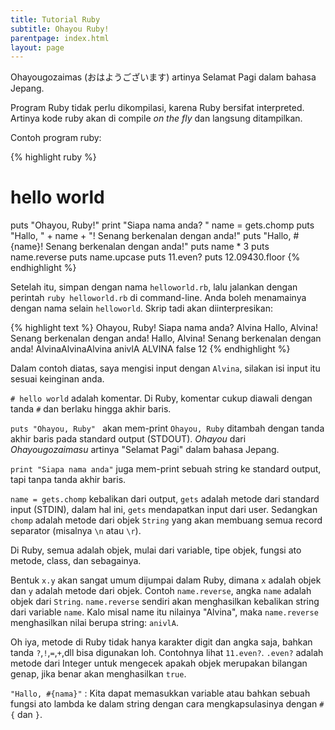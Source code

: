 ```yaml
---
title: Tutorial Ruby
subtitle: Ohayou Ruby!
parentpage: index.html
layout: page
---
```


Ohayougozaimas (おはようございます) artinya Selamat Pagi dalam bahasa Jepang.

Program Ruby tidak perlu dikompilasi, karena Ruby bersifat interpreted. Artinya kode ruby akan di compile *on the fly* dan langsung ditampilkan.

Contoh program ruby:

{% highlight ruby %}
# hello world
puts "Ohayou, Ruby!"
print "Siapa nama anda? "
name = gets.chomp
puts "Hallo, " + name + "! Senang berkenalan dengan anda!"
puts "Hallo, #{name}! Senang berkenalan dengan anda!"
puts name * 3
puts name.reverse
puts name.upcase
puts 11.even?
puts 12.09430.floor
{% endhighlight %}

Setelah itu, simpan dengan nama `helloworld.rb`, lalu jalankan dengan perintah `ruby helloworld.rb` di command-line. Anda boleh menamainya dengan nama selain `helloworld`. Skrip tadi akan diinterpresikan:

{% highlight text %}
Ohayou, Ruby!
Siapa nama anda? Alvina
Hallo, Alvina! Senang berkenalan dengan anda!
Hallo, Alvina! Senang berkenalan dengan anda!
AlvinaAlvinaAlvina
anivlA
ALVINA
false
12
{% endhighlight %}

Dalam contoh diatas, saya mengisi input dengan `Alvina`, silakan isi input itu sesuai keinginan anda.

`# hello world` adalah komentar. Di Ruby, komentar cukup diawali dengan tanda `#` dan berlaku hingga akhir baris. 

`puts "Ohayou, Ruby" ` akan mem-print `Ohayou, Ruby` ditambah dengan tanda akhir baris pada standard output (STDOUT). *Ohayou* dari *Ohayougozaimasu* artinya "Selamat Pagi" dalam bahasa Jepang.

`print "Siapa nama anda"` juga mem-print sebuah string ke standard output, tapi tanpa tanda akhir baris.

`name = gets.chomp` kebalikan dari output, `gets` adalah metode dari standard input (STDIN), dalam hal ini, `gets` mendapatkan input dari user. Sedangkan `chomp` adalah metode dari objek `String` yang akan membuang semua record separator (misalnya `\n` atau `\r`).

Di Ruby, semua adalah objek, mulai dari variable, tipe objek, fungsi ato metode, class, dan sebagainya. 

Bentuk `x.y` akan sangat umum dijumpai dalam Ruby, dimana `x` adalah objek dan `y` adalah metode dari objek. Contoh `name.reverse`, angka `name` adalah objek dari `String`. `name.reverse` sendiri akan menghasilkan kebalikan string dari variable `name`. Kalo misal name itu nilainya "Alvina", maka `name.reverse` menghasilkan nilai berupa string: `anivlA`.

Oh iya, metode di Ruby tidak hanya karakter digit dan angka saja, bahkan tanda `?`,`!`,`=`,`+`,dll bisa digunakan loh. Contohnya lihat `11.even?`. `.even?` adalah metode dari Integer untuk mengecek apakah objek merupakan bilangan genap, jika benar akan menghasilkan `true`.

`"Hallo, #{nama}"` : Kita dapat memasukkan variable atau bahkan sebuah fungsi ato lambda ke dalam string dengan cara mengkapsulasinya dengan `#{` dan `}`.